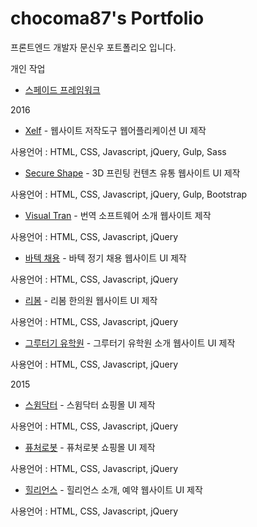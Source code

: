 # chocoma87's Portfolio

프론트엔드 개발자 문신우 포트폴리오 입니다. 


개인 작업
* [스페이드 프레임워크](http://regex.bastardsbook.com/)

2016
* [Xelf](http://regex.bastardsbook.com/)  - 웹사이트 저작도구 웹어플리케이션 UI 제작

 사용언어 : HTML, CSS, Javascript, jQuery, Gulp, Sass

* [Secure Shape](http://tumblr.eyeheartnewyork.com) - 3D 프린팅 컨텐츠 유통 웹사이트 UI 제작
 
 사용언어 : HTML, CSS, Javascript, jQuery, Gulp, Bootstrap

* [Visual Tran](http://iheartnymuseums.com/) - 번역 소프트웨어 소개 웹사이트 제작
 
 사용언어 : HTML, CSS, Javascript, jQuery

* [바텍 채용](http://iheartnymuseums.com/) - 바텍 정기 채용 웹사이트 UI 제작

 사용언어 : HTML, CSS, Javascript, jQuery

* [리봄](http://iheartnymuseums.com/) - 리봄 한의원 웹사이트 UI 제작

 사용언어 : HTML, CSS, Javascript, jQuery

* [그루터기 유학원](http://iheartnymuseums.com/) - 그루터기 유학원 소개 웹사이트 UI 제작

 사용언어 : HTML, CSS, Javascript, jQuery

2015
* [스윔닥터](http://iheartnymuseums.com/) - 스윔닥터 쇼핑몰 UI 제작

 사용언어 : HTML, CSS, Javascript, jQuery

* [퓨처로봇](http://iheartnymuseums.com/) - 퓨처로봇 쇼핑몰 UI 제작

 사용언어 : HTML, CSS, Javascript, jQuery

* [힐리언스](http://iheartnymuseums.com/) - 힐리언스 소개, 예약 웹사이트 UI 제작

 사용언어 : HTML, CSS, Javascript, jQuery
 

